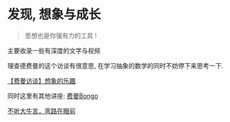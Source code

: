 # 发现, 想象与成长
> 思想也是你强有力的工具 !

主要收录一些有深度的文字与视频

理查德费曼的这个访谈有很意思, 在学习抽象的数学的同时不妨停下来思考一下.

[【费曼访谈】想象的乐趣](https://www.bilibili.com/video/BV1wo4y197nX/?spm_id_from=333.999.0.0&vd_source=d03b0f673ed993b8e86fd863bd92d95e)

同时这里有其他讲座: [费曼Bongo](https://space.bilibili.com/524836274)

[不听大牛言，弯路在眼前 ](https://zhuanlan.zhihu.com/p/524664651)

